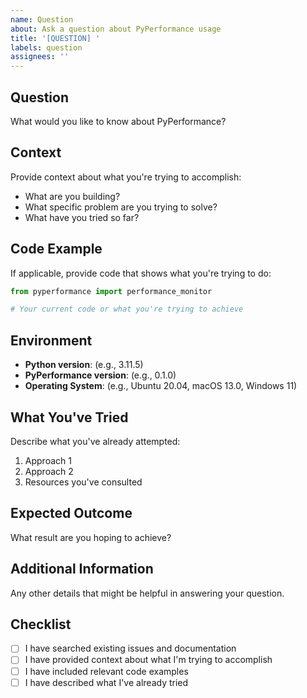 ```yaml
---
name: Question
about: Ask a question about PyPerformance usage
title: '[QUESTION] '
labels: question
assignees: ''
---
```


## Question

What would you like to know about PyPerformance?

## Context

Provide context about what you're trying to accomplish:

- What are you building?
- What specific problem are you trying to solve?
- What have you tried so far?

## Code Example

If applicable, provide code that shows what you're trying to do:

```python
from pyperformance import performance_monitor

# Your current code or what you're trying to achieve
```

## Environment

- **Python version**: (e.g., 3.11.5)
- **PyPerformance version**: (e.g., 0.1.0)
- **Operating System**: (e.g., Ubuntu 20.04, macOS 13.0, Windows 11)

## What You've Tried

Describe what you've already attempted:

1. Approach 1
2. Approach 2
3. Resources you've consulted

## Expected Outcome

What result are you hoping to achieve?

## Additional Information

Any other details that might be helpful in answering your question.

## Checklist

- [ ] I have searched existing issues and documentation
- [ ] I have provided context about what I'm trying to accomplish
- [ ] I have included relevant code examples
- [ ] I have described what I've already tried
